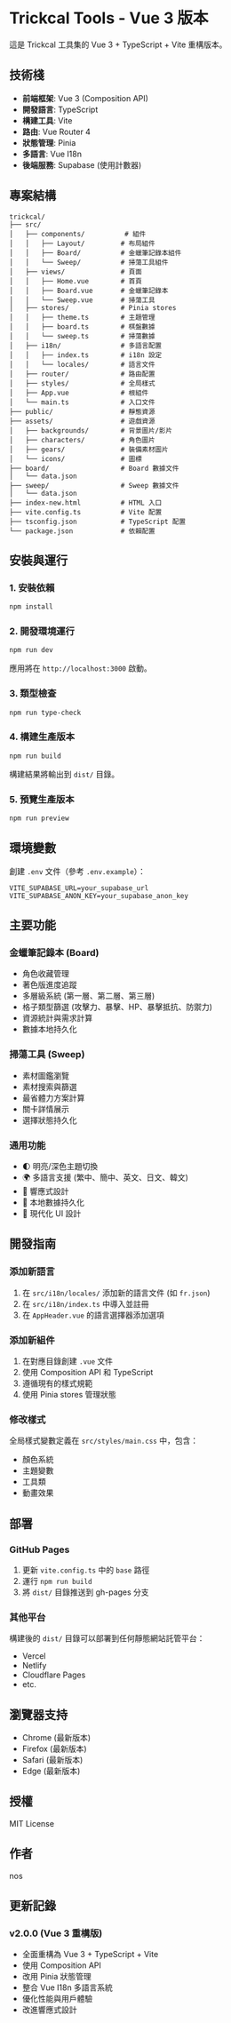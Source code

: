 # Trickcal Tools - Vue 3 版本

這是 Trickcal 工具集的 Vue 3 + TypeScript + Vite 重構版本。

## 技術棧

- **前端框架**: Vue 3 (Composition API)
- **開發語言**: TypeScript
- **構建工具**: Vite
- **路由**: Vue Router 4
- **狀態管理**: Pinia
- **多語言**: Vue I18n
- **後端服務**: Supabase (使用計數器)

## 專案結構

```
trickcal/
├── src/
│   ├── components/          # 組件
│   │   ├── Layout/         # 布局組件
│   │   ├── Board/          # 金蠟筆記錄本組件
│   │   └── Sweep/          # 掃蕩工具組件
│   ├── views/              # 頁面
│   │   ├── Home.vue        # 首頁
│   │   ├── Board.vue       # 金蠟筆記錄本
│   │   └── Sweep.vue       # 掃蕩工具
│   ├── stores/             # Pinia stores
│   │   ├── theme.ts        # 主題管理
│   │   ├── board.ts        # 棋盤數據
│   │   └── sweep.ts        # 掃蕩數據
│   ├── i18n/               # 多語言配置
│   │   ├── index.ts        # i18n 設定
│   │   └── locales/        # 語言文件
│   ├── router/             # 路由配置
│   ├── styles/             # 全局樣式
│   ├── App.vue             # 根組件
│   └── main.ts             # 入口文件
├── public/                 # 靜態資源
├── assets/                 # 遊戲資源
│   ├── backgrounds/        # 背景圖片/影片
│   ├── characters/         # 角色圖片
│   ├── gears/              # 裝備素材圖片
│   └── icons/              # 圖標
├── board/                  # Board 數據文件
│   └── data.json
├── sweep/                  # Sweep 數據文件
│   └── data.json
├── index-new.html          # HTML 入口
├── vite.config.ts          # Vite 配置
├── tsconfig.json           # TypeScript 配置
└── package.json            # 依賴配置
```

## 安裝與運行

### 1. 安裝依賴

```bash
npm install
```

### 2. 開發環境運行

```bash
npm run dev
```

應用將在 `http://localhost:3000` 啟動。

### 3. 類型檢查

```bash
npm run type-check
```

### 4. 構建生產版本

```bash
npm run build
```

構建結果將輸出到 `dist/` 目錄。

### 5. 預覽生產版本

```bash
npm run preview
```

## 環境變數

創建 `.env` 文件（參考 `.env.example`）：

```env
VITE_SUPABASE_URL=your_supabase_url
VITE_SUPABASE_ANON_KEY=your_supabase_anon_key
```

## 主要功能

### 金蠟筆記錄本 (Board)

- 角色收藏管理
- 著色版進度追蹤
- 多層級系統 (第一層、第二層、第三層)
- 格子類型篩選 (攻擊力、暴擊、HP、暴擊抵抗、防禦力)
- 資源統計與需求計算
- 數據本地持久化

### 掃蕩工具 (Sweep)

- 素材圖鑑瀏覽
- 素材搜索與篩選
- 最省體力方案計算
- 關卡詳情展示
- 選擇狀態持久化

### 通用功能

- 🌓 明亮/深色主題切換
- 🌍 多語言支援 (繁中、簡中、英文、日文、韓文)
- 📱 響應式設計
- 💾 本地數據持久化
- 🎨 現代化 UI 設計

## 開發指南

### 添加新語言

1. 在 `src/i18n/locales/` 添加新的語言文件 (如 `fr.json`)
2. 在 `src/i18n/index.ts` 中導入並註冊
3. 在 `AppHeader.vue` 的語言選擇器添加選項

### 添加新組件

1. 在對應目錄創建 `.vue` 文件
2. 使用 Composition API 和 TypeScript
3. 遵循現有的樣式規範
4. 使用 Pinia stores 管理狀態

### 修改樣式

全局樣式變數定義在 `src/styles/main.css` 中，包含：
- 顏色系統
- 主題變數
- 工具類
- 動畫效果

## 部署

### GitHub Pages

1. 更新 `vite.config.ts` 中的 `base` 路徑
2. 運行 `npm run build`
3. 將 `dist/` 目錄推送到 gh-pages 分支

### 其他平台

構建後的 `dist/` 目錄可以部署到任何靜態網站託管平台：
- Vercel
- Netlify
- Cloudflare Pages
- etc.

## 瀏覽器支持

- Chrome (最新版本)
- Firefox (最新版本)
- Safari (最新版本)
- Edge (最新版本)

## 授權

MIT License

## 作者

nos

## 更新記錄

### v2.0.0 (Vue 3 重構版)
- 全面重構為 Vue 3 + TypeScript + Vite
- 使用 Composition API
- 改用 Pinia 狀態管理
- 整合 Vue I18n 多語言系統
- 優化性能與用戶體驗
- 改進響應式設計

